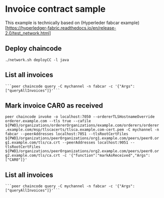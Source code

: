 # Invoice contract sample

This example is technically based on (Hyperleder fabcar example)[https://hyperledger-fabric.readthedocs.io/en/release-2.0/test_network.html]

## Deploy chaincode
```./network.sh deployCC -l java```

## List all invoices
    ```peer chaincode query -C mychannel -n fabcar -c '{"Args":["queryAllInvoices"]}'``` 
 
## Mark invoice CAR0 as received
  ```peer chaincode invoke -o localhost:7050 --ordererTLSHostnameOverride orderer.example.com --tls true --cafile ${PWD}/organizations/ordererOrganizations/example.com/orderers/orderer.example.com/msp/tlscacerts/tlsca.example.com-cert.pem -C mychannel -n fabcar --peerAddresses localhost:7051 --tlsRootCertFiles ${PWD}/organizations/peerOrganizations/org1.example.com/peers/peer0.org1.example.com/tls/ca.crt --peerAddresses localhost:9051 --tlsRootCertFiles ${PWD}/organizations/peerOrganizations/org2.example.com/peers/peer0.org2.example.com/tls/ca.crt -c '{"function":"markAsReceived","Args":["CAR0"]}'```
  
## List all invoices
    ```peer chaincode query -C mychannel -n fabcar -c '{"Args":["queryAllInvoices"]}'``` 
